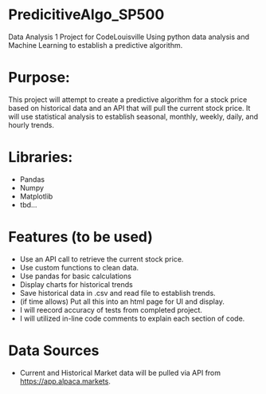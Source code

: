 # PredicitiveAlgo_SP500
Data Analysis 1 Project for CodeLouisville
Using python data analysis and Machine Learning to establish a predictive algorithm. 

# Purpose:
This project will attempt to create a predictive algorithm for a stock price based on historical data and an API that will pull the current stock price. 
It will use statistical analysis to establish seasonal, monthly, weekly, daily, and hourly trends. 

# Libraries: 
- Pandas
- Numpy
- Matplotlib
- tbd... 

# Features (to be used)
- Use an API call to retrieve the current stock price. 
- Use custom functions to clean data. 
- Use pandas for basic calculations
- Display charts for historical trends
- Save historical data in .csv and read file to establish trends. 
- (if time allows) Put all this into an html page for UI and display. 
- I will reecord accuracy of tests from completed project. 
- I will utilized in-line code comments to explain each section of code. 

# Data Sources
- Current and Historical Market data will be pulled via API from https://app.alpaca.markets. 

